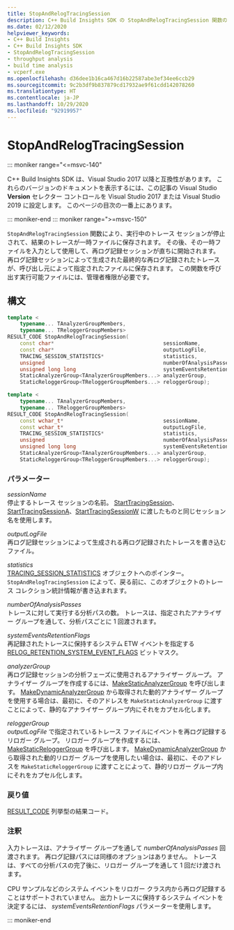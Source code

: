 ```yaml
---
title: StopAndRelogTracingSession
description: C++ Build Insights SDK の StopAndRelogTracingSession 関数のリファレンス。
ms.date: 02/12/2020
helpviewer_keywords:
- C++ Build Insights
- C++ Build Insights SDK
- StopAndRelogTracingSession
- throughput analysis
- build time analysis
- vcperf.exe
ms.openlocfilehash: d36dee1b16ca467d16b22587abe3ef34ee6ccb29
ms.sourcegitcommit: 9c2b3df9b837879cd17932ae9f61cdd142078260
ms.translationtype: HT
ms.contentlocale: ja-JP
ms.lasthandoff: 10/29/2020
ms.locfileid: "92919957"
---
```

# <a name="stopandrelogtracingsession"></a>StopAndRelogTracingSession

::: moniker range="<=msvc-140"

C++ Build Insights SDK は、Visual Studio 2017 以降と互換性があります。 これらのバージョンのドキュメントを表示するには、この記事の Visual Studio **Version** セレクター コントロールを Visual Studio 2017 または Visual Studio 2019 に設定します。 このページの目次の一番上にあります。

::: moniker-end
::: moniker range=">=msvc-150"

`StopAndRelogTracingSession` 関数により、実行中のトレース セッションが停止されて、結果のトレースが一時ファイルに保存されます。 その後、その一時ファイルを入力として使用して、再ログ記録セッションが直ちに開始されます。 再ログ記録セッションによって生成された最終的な再ログ記録されたトレースが、呼び出し元によって指定されたファイルに保存されます。 この関数を呼び出す実行可能ファイルには、管理者権限が必要です。

## <a name="syntax"></a>構文

```cpp
template <
    typename... TAnalyzerGroupMembers,
    typename... TReloggerGroupMembers>
RESULT_CODE StopAndRelogTracingSession(
    const char*                                   sessionName,
    const char*                                   outputLogFile,
    TRACING_SESSION_STATISTICS*                   statistics,
    unsigned                                      numberOfAnalysisPasses,
    unsigned long long                            systemEventsRetentionFlags,
    StaticAnalyzerGroup<TAnalyzerGroupMembers...> analyzerGroup,
    StaticReloggerGroup<TReloggerGroupMembers...> reloggerGroup);

template <
    typename... TAnalyzerGroupMembers,
    typename... TReloggerGroupMembers>
RESULT_CODE StopAndRelogTracingSession(
    const wchar_t*                                sessionName,
    const wchar_t*                                outputLogFile,
    TRACING_SESSION_STATISTICS*                   statistics,
    unsigned                                      numberOfAnalysisPasses,
    unsigned long long                            systemEventsRetentionFlags,
    StaticAnalyzerGroup<TAnalyzerGroupMembers...> analyzerGroup,
    StaticReloggerGroup<TReloggerGroupMembers...> reloggerGroup);
```

### <a name="parameters"></a>パラメーター

*sessionName*\
停止するトレース セッションの名前。 [StartTracingSession](start-tracing-session.md)、[StartTracingSessionA](start-tracing-session-a.md)、[StartTracingSessionW](start-tracing-session-w.md) に渡したものと同じセッション名を使用します。

*outputLogFile*\
再ログ記録セッションによって生成される再ログ記録されたトレースを書き込むファイル。

*statistics*\
[TRACING_SESSION_STATISTICS](../other-types/tracing-session-statistics-struct.md) オブジェクトへのポインター。 `StopAndRelogTracingSession` によって、戻る前に、このオブジェクトのトレース コレクション統計情報が書き込まれます。

*numberOfAnalysisPasses*\
トレースに対して実行する分析パスの数。 トレースは、指定されたアナライザー グループを通して、分析パスごとに 1 回渡されます。

*systemEventsRetentionFlags*\
再記録されたトレースに保持するシステム ETW イベントを指定する [RELOG_RETENTION_SYSTEM_EVENT_FLAGS](../other-types/relog-retention-system-event-flags-constants.md) ビットマスク。

*analyzerGroup*\
再ログ記録セッションの分析フェーズに使用されるアナライザー グループ。 アナライザー グループを作成するには、[MakeStaticAnalyzerGroup](make-static-analyzer-group.md) を呼び出します。 [MakeDynamicAnalyzerGroup](make-dynamic-analyzer-group.md) から取得された動的アナライザー グループを使用する場合は、最初に、そのアドレスを `MakeStaticAnalyzerGroup` に渡すことによって、静的なアナライザー グループ内にそれをカプセル化します。

*reloggerGroup*\
*outputLogFile* で指定されているトレース ファイルにイベントを再ログ記録するリロガー グループ。 リロガー グループを作成するには、[MakeStaticReloggerGroup](make-static-relogger-group.md) を呼び出します。 [MakeDynamicAnalyzerGroup](make-dynamic-relogger-group.md) から取得された動的リロガー グループを使用したい場合は、最初に、そのアドレスを `MakeStaticReloggerGroup` に渡すことによって、静的リロガー グループ内にそれをカプセル化します。

### <a name="return-value"></a>戻り値

[RESULT_CODE](../other-types/result-code-enum.md) 列挙型の結果コード。

### <a name="remarks"></a>注釈

入力トレースは、アナライザー グループを通して *numberOfAnalysisPasses* 回渡されます。 再ログ記録パスには同様のオプションはありません。 トレースは、すべての分析パスの完了後に、リロガー グループを通して 1 回だけ渡されます。

CPU サンプルなどのシステム イベントをリロガー クラス内から再ログ記録することはサポートされていません。 出力トレースに保持するシステム イベントを決定するには、 *systemEventsRetentionFlags* パラメーターを使用します。

::: moniker-end
